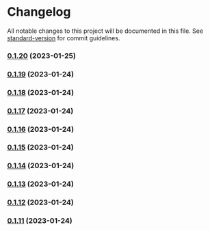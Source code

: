 # Changelog

All notable changes to this project will be documented in this file. See [standard-version](https://github.com/conventional-changelog/standard-version) for commit guidelines.

### [0.1.20](https://github.com/dataiads/nuxt-module/compare/v0.1.19...v0.1.20) (2023-01-25)

### [0.1.19](https://github.com/dataiads/nuxt-module/compare/v0.1.18...v0.1.19) (2023-01-24)

### [0.1.18](https://github.com/dataiads/nuxt-module/compare/v0.1.17...v0.1.18) (2023-01-24)

### [0.1.17](https://github.com/dataiads/nuxt-module/compare/v0.1.16...v0.1.17) (2023-01-24)

### [0.1.16](https://github.com/dataiads/nuxt-module/compare/v0.1.15...v0.1.16) (2023-01-24)

### [0.1.15](https://github.com/dataiads/nuxt-module/compare/v0.1.14...v0.1.15) (2023-01-24)

### [0.1.14](https://github.com/dataiads/nuxt-module/compare/v0.1.13...v0.1.14) (2023-01-24)

### [0.1.13](https://github.com/dataiads/nuxt-module/compare/v0.1.12...v0.1.13) (2023-01-24)

### [0.1.12](https://github.com/dataiads/nuxt-module/compare/v0.1.11...v0.1.12) (2023-01-24)

### [0.1.11](https://github.com/dataiads/nuxt-module/compare/v0.1.10...v0.1.11) (2023-01-24)
